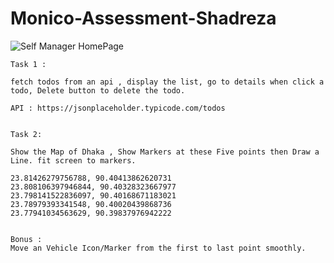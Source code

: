 # Monico-Assessment-Shadreza

![Self Manager HomePage](https://github.com/shadreza/Monico-Assessment-Shadreza/assets/45334134/ec5be495-2dbc-49bb-ac3c-dc32367d53b4)

    Task 1 : 

    fetch todos from an api , display the list, go to details when click a todo, Delete button to delete the todo.

    API : https://jsonplaceholder.typicode.com/todos


    Task 2: 

    Show the Map of Dhaka , Show Markers at these Five points then Draw a Line. fit screen to markers.

    23.81426279756788, 90.40413862620731
    23.808106397946844, 90.40328323667977
    23.798141522836097, 90.40168671183021
    23.78979393341548, 90.40020439868736
    23.77941034563629, 90.39837976942222


    Bonus : 
    Move an Vehicle Icon/Marker from the first to last point smoothly. 

